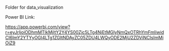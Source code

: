 Folder for data_visualization

Power BI Link:

https://app.powerbi.com/view?r=eyJrIjoiODhmMTlkMjItY2Y4YS00Zjc5LTg4NjEtMGIyNmQxOTRhYmFmIiwidCI6ImY2YTYyOGI4LTg1ZGItNDAyZC05ZDU4LWQyODE2MjU2ZDViNCIsImMiOjZ9
